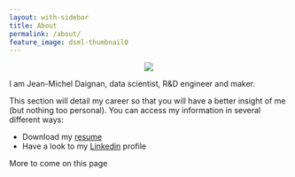 ```yaml
---
layout: with-sidebar
title: About
permalink: /about/
feature_image: dsml-thumbnail0
---
```


 <center>
 <img src="{{ site.baseurl }}/img/about/profile_picture/prisma_3.jpg" />
 </center>


I am Jean-Michel Daignan, data scientist, R&D engineer and maker.

This section will detail my career so that you will have a better insight of me (but nothing too personal). You can access my information in several different ways:

* Download my [resume](files/CV_DaignanJM.pdf)
* Have a look to my [Linkedin](https://www.linkedin.com/in/jeanmicheldaignan/) profile

More to come on this page
